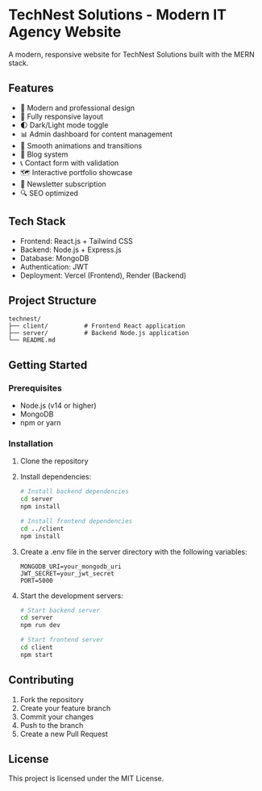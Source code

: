 # TechNest Solutions - Modern IT Agency Website

A modern, responsive website for TechNest Solutions built with the MERN stack.

## Features

- 🎯 Modern and professional design
- 📱 Fully responsive layout
- 🌓 Dark/Light mode toggle
- 📊 Admin dashboard for content management
- 🎨 Smooth animations and transitions
- 📝 Blog system
- 📞 Contact form with validation
- 🗺️ Interactive portfolio showcase
- 📧 Newsletter subscription
- 🔍 SEO optimized

## Tech Stack

- Frontend: React.js + Tailwind CSS
- Backend: Node.js + Express.js
- Database: MongoDB
- Authentication: JWT
- Deployment: Vercel (Frontend), Render (Backend)

## Project Structure

```
technest/
├── client/          # Frontend React application
├── server/          # Backend Node.js application
└── README.md
```

## Getting Started

### Prerequisites

- Node.js (v14 or higher)
- MongoDB
- npm or yarn

### Installation

1. Clone the repository
2. Install dependencies:
   ```bash
   # Install backend dependencies
   cd server
   npm install

   # Install frontend dependencies
   cd ../client
   npm install
   ```

3. Create a .env file in the server directory with the following variables:
   ```
   MONGODB_URI=your_mongodb_uri
   JWT_SECRET=your_jwt_secret
   PORT=5000
   ```

4. Start the development servers:
   ```bash
   # Start backend server
   cd server
   npm run dev

   # Start frontend server
   cd client
   npm start
   ```

## Contributing

1. Fork the repository
2. Create your feature branch
3. Commit your changes
4. Push to the branch
5. Create a new Pull Request

## License

This project is licensed under the MIT License. 